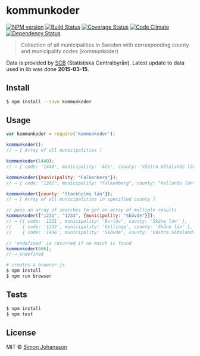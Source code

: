 # kommunkoder

[![NPM version][npm-image]][npm-url] [![Build Status][travis-image]][travis-url] [![Coverage Status][coveralls-image]][coveralls-url] [![Code Climate][codeclimate-image]][codeclimate-url] [![Dependency Status][daviddm-image]][daviddm-url]

> Collection of all municipalities in Sweden with corresponding county and municipality codes (kommunkoder)

Data is provided by [SCB](http://www.scb.se/en_/Finding-statistics/Regional-statistics/Regional-divisions/Counties-and-municipalities/Counties-and-municipalities-in-numerical-order/) (Statistiska Centralbyrån). Latest update to data used in lib was done **2015-03-15**.

## Install

```sh
$ npm install --save kommunkoder
```

## Usage

```js
var kommunkoder = require('kommunkoder');

kommunkoder();
// → [ Array of all municipalities ]

kommunkoder(1440);
// → { code: '1440', municipality: 'Ale', county: 'Västra Götalands län' }

kommunkoder({municipality: "Falkenberg"});
// → { code: "1382", municipality: "Falkenberg", county: "Hallands län" }

kommunkoder({county: "Stockholms län"});
// → [ Array of all municipalities in specified county ]

// pass an array of searches to get an array of multiple results
kommunkoder(["1231", "1233", {municipality: "Skövde"}]);
// → [{ code: '1231', municipality: 'Burlöv', county: 'Skåne län' },
//    { code: '1233', municipality: 'Vellinge', county: 'Skåne län' },
//    { code: '1496', municipality: 'Skövde', county: 'Västra Götalands län' }]

// 'undefined' is retunred if no match is found
kommunkoder(666);
// → undefined
```

```sh
# creates a browser.js
$ npm install
$ npm run browser
```

## Tests

```sh
$ npm install
$ npm test
```

## License

MIT © [Simon Johansson]()

[npm-image]: https://badge.fury.io/js/kommunkoder.svg
[npm-url]: https://npmjs.org/package/kommunkoder
[travis-image]: https://travis-ci.org/simon-johansson/kommunkoder.svg?branch=master
[travis-url]: https://travis-ci.org/simon-johansson/kommunkoder
[coveralls-image]: https://coveralls.io/repos/simon-johansson/kommunkoder/badge.svg?branch=master
[coveralls-url]: https://coveralls.io/r/simon-johansson/kommunkoder?branch=master
[codeclimate-image]: https://codeclimate.com/github/simon-johansson/kommunkoder/badges/gpa.svg
[codeclimate-url]: https://codeclimate.com/github/simon-johansson/kommunkoder
[daviddm-image]: https://david-dm.org/simon-johansson/kommunkoder.svg?theme=shields.io
[daviddm-url]: https://david-dm.org/simon-johansson/kommunkoder
